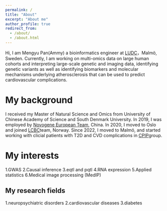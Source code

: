 ```yaml
---
permalink: /
title: "About"
excerpt: "About me"
author_profile: true
redirect_from: 
  - /about/
  - /about.html
---
```


Hi, I am Mengyu Pan(Ammy) a bioinformatics engineer at [LUDC](https://www.ludc.lu.se/lund-university-diabetes-centre)，Malmö, Sweden. Currently, I am working on multi-omics data on large human cohorts and interpreting large-scale genetic and imaging data, identifying genetic variants as well as identifying biomarkers and molecular mechanisms underlying atherosclerosis that can be used to predict cardiovascular complications.

My background 
======
I received my Master of Natural Science and Omics from University of Chinese Academy of Science and South Denmark University. In 2019, I was employed by [Novogene European Team](https://www.novogene.com/us-en/), China. In 2020, I moved to Oslo and joined [LCBC](https://www.oslobrains.no/)team, Norway. Since 2022, I moved to Malmö, and started working with clicial patients with T2D and CVD complications in [CPIP](https://www.ludc.lu.se/about-ludc)group.

My interests
======
1.GWAS
2.Causal inference
3.eqtl and pqtl 
4.RNA expression 
5.Applied statistics
6.Medical image processing (MedIP)

My research fields
------
1.neuropsychiatric disorders 
2.cardiovascular diseases
3.diabetes 

